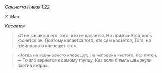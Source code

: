 *Саньютта Никая 1\.22*

*3\. Меч*

*Касается*

> «И не касается его, того, кто не касается,
> Но прикоснётся, коль коснётся он\.
> Поэтому касается того, кто сам касается,
> Того, на невиновного клевещет кто»\.

> «Когда на невиновного клевещет,
> На человека чистого, без пятен, —
> То зло вернётся к самому глупцу,
> Как если б пыль швырнули против ветра»\.
